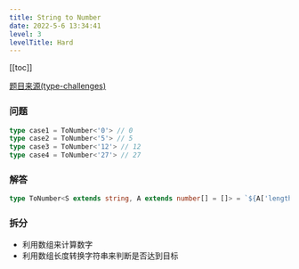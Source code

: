 ```yaml
---
title: String to Number
date: 2022-5-6 13:34:41
level: 3
levelTitle: Hard
---
```


[[toc]]

[题目来源(type-challenges)](https://github.com/type-challenges/type-challenges/blob/main/questions/00300-hard-string-to-number/README.md)

### 问题

```typescript
type case1 = ToNumber<'0'> // 0
type case2 = ToNumber<'5'> // 5
type case3 = ToNumber<'12'> // 12
type case4 = ToNumber<'27'> // 27
```

### 解答

```typescript
type ToNumber<S extends string, A extends number[] = []> = `${A['length']}` extends S ? A['length'] : ToNumber<S, [...A, 1]>
```

### 拆分
* 利用数组来计算数字
* 利用数组长度转换字符串来判断是否达到目标

